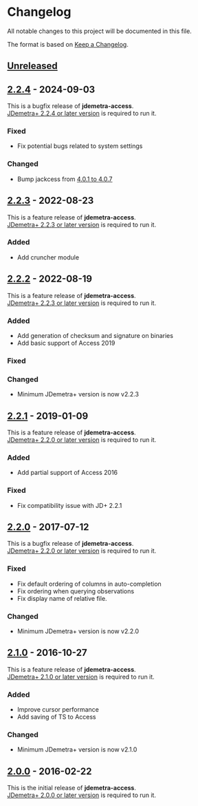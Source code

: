 # Changelog

All notable changes to this project will be documented in this file.

The format is based on [Keep a Changelog](https://keepachangelog.com/en/1.0.0/).

## [Unreleased]

## [2.2.4] - 2024-09-03

This is a bugfix release of **jdemetra-access**.  
[JDemetra+ 2.2.4 or later version](https://github.com/jdemetra/jdemetra-app/releases) is required to run it.

### Fixed

- Fix potential bugs related to system settings

### Changed

- Bump jackcess from [4.0.1 to 4.0.7](https://sourceforge.net/p/jackcess/news/)

## [2.2.3] - 2022-08-23

This is a feature release of **jdemetra-access**.  
[JDemetra+ 2.2.3 or later version](https://github.com/jdemetra/jdemetra-app/releases) is required to run it.

### Added

- Add cruncher module

## [2.2.2] - 2022-08-19

This is a feature release of **jdemetra-access**.  
[JDemetra+ 2.2.3 or later version](https://github.com/jdemetra/jdemetra-app/releases) is required to run it.

### Added

- Add generation of checksum and signature on binaries
- Add basic support of Access 2019

### Fixed

### Changed

- Minimum JDemetra+ version is now v2.2.3

## [2.2.1] - 2019-01-09

This is a feature release of **jdemetra-access**.  
[JDemetra+ 2.2.0 or later version](https://github.com/jdemetra/jdemetra-app/releases) is required to run it.

### Added

- Add partial support of Access 2016

### Fixed

- Fix compatibility issue with JD+ 2.2.1

## [2.2.0] - 2017-07-12

This is a bugfix release of **jdemetra-access**.  
[JDemetra+ 2.2.0 or later version](https://github.com/jdemetra/jdemetra-app/releases) is required to run it.

### Fixed

- Fix default ordering of columns in auto-completion
- Fix ordering when querying observations
- Fix display name of relative file.

### Changed

- Minimum JDemetra+ version is now v2.2.0

## [2.1.0] - 2016-10-27

This is a feature release of **jdemetra-access**.  
[JDemetra+ 2.1.0 or later version](https://github.com/jdemetra/jdemetra-app/releases) is required to run it.

### Added

- Improve cursor performance
- Add saving of TS to Access

### Changed

- Minimum JDemetra+ version is now v2.1.0

## [2.0.0] - 2016-02-22

This is the initial release of **jdemetra-access**.  
[JDemetra+ 2.0.0 or later version](https://github.com/jdemetra/jdemetra-app/releases) is required to run it.

[Unreleased]: https://github.com/nbbrd/jdemetra-access/compare/v2.2.4...HEAD
[2.2.4]: https://github.com/nbbrd/jdemetra-access/compare/v2.2.3...v2.2.4
[2.2.3]: https://github.com/nbbrd/jdemetra-access/compare/v2.2.2...v2.2.3
[2.2.2]: https://github.com/nbbrd/jdemetra-access/compare/v2.2.1...v2.2.2
[2.2.1]: https://github.com/nbbrd/jdemetra-access/compare/v2.2.0...v2.2.1
[2.2.0]: https://github.com/nbbrd/jdemetra-access/compare/v2.1.0...v2.2.0
[2.1.0]: https://github.com/nbbrd/jdemetra-access/compare/v2.0.0...v2.1.0
[2.0.0]: https://github.com/nbbrd/jdemetra-access/releases/tag/v2.0.0
